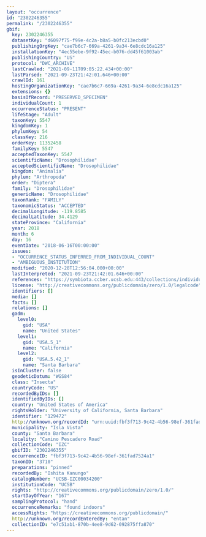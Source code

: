 ```yaml
---
layout: "occurrence"
id: "2302246355"
permalink: "/2302246355"
gbif:
  key: 2302246355
  datasetKey: "d6097f75-f99e-4c2a-b8a5-b0fc213ecbd0"
  publishingOrgKey: "cae7b6c7-669a-4261-9a34-6e8cdc16a125"
  installationKey: "4ec55ebe-9f92-45ec-b076-dd45f61003ab"
  publishingCountry: "US"
  protocol: "DWC_ARCHIVE"
  lastCrawled: "2021-09-11T09:05:22.434+00:00"
  lastParsed: "2021-09-23T21:42:01.646+00:00"
  crawlId: 161
  hostingOrganizationKey: "cae7b6c7-669a-4261-9a34-6e8cdc16a125"
  extensions: {}
  basisOfRecord: "PRESERVED_SPECIMEN"
  individualCount: 1
  occurrenceStatus: "PRESENT"
  lifeStage: "Adult"
  taxonKey: 5547
  kingdomKey: 1
  phylumKey: 54
  classKey: 216
  orderKey: 11352458
  familyKey: 5547
  acceptedTaxonKey: 5547
  scientificName: "Drosophilidae"
  acceptedScientificName: "Drosophilidae"
  kingdom: "Animalia"
  phylum: "Arthropoda"
  order: "Diptera"
  family: "Drosophilidae"
  genericName: "Drosophilidae"
  taxonRank: "FAMILY"
  taxonomicStatus: "ACCEPTED"
  decimalLongitude: -119.8585
  decimalLatitude: 34.4129
  stateProvince: "California"
  year: 2018
  month: 6
  day: 16
  eventDate: "2018-06-16T00:00:00"
  issues:
  - "OCCURRENCE_STATUS_INFERRED_FROM_INDIVIDUAL_COUNT"
  - "AMBIGUOUS_INSTITUTION"
  modified: "2020-12-28T12:56:04.000+00:00"
  lastInterpreted: "2021-09-23T21:42:01.646+00:00"
  references: "https://symbiota.ccber.ucsb.edu:443/collections/individual/index.php?occid=129472"
  license: "http://creativecommons.org/publicdomain/zero/1.0/legalcode"
  identifiers: []
  media: []
  facts: []
  relations: []
  gadm:
    level0:
      gid: "USA"
      name: "United States"
    level1:
      gid: "USA.5_1"
      name: "California"
    level2:
      gid: "USA.5.42_1"
      name: "Santa Barbara"
  isInCluster: false
  geodeticDatum: "WGS84"
  class: "Insecta"
  countryCode: "US"
  recordedByIDs: []
  identifiedByIDs: []
  country: "United States of America"
  rightsHolder: "University of California, Santa Barbara"
  identifier: "129472"
  http://unknown.org/recordId: "urn:uuid:fbf3f713-9c42-4b56-98ef-361fad7524a1"
  municipality: "Isla Vista"
  county: "Santa Barbara"
  locality: "Camino Pescadero Road"
  collectionCode: "IZC"
  gbifID: "2302246355"
  occurrenceID: "fbf3f713-9c42-4b56-98ef-361fad7524a1"
  taxonID: "3710"
  preparations: "pinned"
  recordedBy: "Ishita Kanungo"
  catalogNumber: "UCSB-IZC00034200"
  institutionCode: "UCSB"
  rights: "http://creativecommons.org/publicdomain/zero/1.0/"
  startDayOfYear: "167"
  samplingProtocol: "hand"
  occurrenceRemarks: "found indoors"
  accessRights: "https://creativecommons.org/publicdomain/"
  http://unknown.org/recordEnteredBy: "entan"
  collectionID: "e7c51ab1-870b-4ee8-9d62-092875ffa870"
---
```

